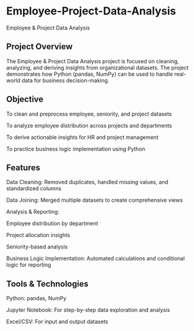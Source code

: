 # Employee-Project-Data-Analysis
Employee &amp; Project Data Analysis
## Project Overview

The Employee & Project Data Analysis project is focused on cleaning, analyzing, and deriving insights from organizational datasets. The project demonstrates how Python (pandas, NumPy) can be used to handle real-world data for business decision-making.
## Objective

To clean and preprocess employee, seniority, and project datasets

To analyze employee distribution across projects and departments

To derive actionable insights for HR and project management

To practice business logic implementation using Python
## Features

Data Cleaning: Removed duplicates, handled missing values, and standardized columns

Data Joining: Merged multiple datasets to create comprehensive views

Analysis & Reporting:

Employee distribution by department

Project allocation insights

Seniority-based analysis

Business Logic Implementation: Automated calculations and conditional logic for reporting
## Tools & Technologies

Python: pandas, NumPy

Jupyter Notebook: For step-by-step data exploration and analysis

Excel/CSV: For input and output datasets
